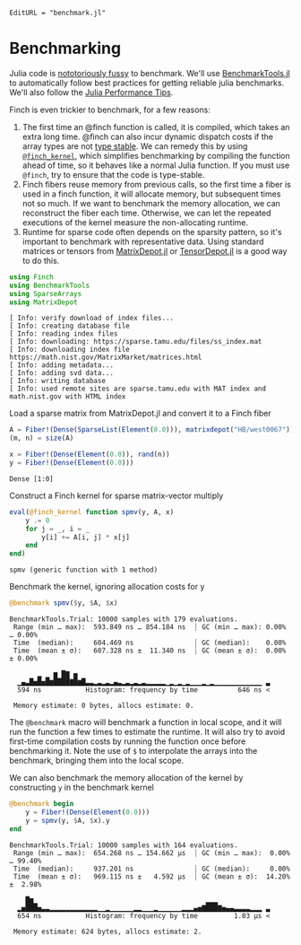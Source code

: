 ```@meta
EditURL = "benchmark.jl"
```

# Benchmarking

Julia code is [nototoriously
fussy](https://github.com/JuliaCI/BenchmarkTools.jl#why-does-this-package-exist)
to benchmark.
We'll use [BenchmarkTools.jl](https://github.com/JuliaCI/BenchmarkTools.jl)
to automatically follow best practices for getting reliable julia benchmarks. We'll also
follow the [Julia Performance Tips](https://docs.julialang.org/en/v1/manual/performance-tips/).

Finch is even trickier to benchmark, for a few reasons:
1. The first time an @finch function is called, it is compiled, which takes an
   extra long time. @finch can also incur dynamic dispatch costs if the array
   types are not [type
   stable](https://docs.julialang.org/en/v1/manual/faq/#man-type-stability). We
   can remedy this by using [`@finch_kernel`](@ref), which simplifies
   benchmarking by compiling the function ahead of time, so it behaves like a
   normal Julia function. If you must use `@finch`, try to ensure that the code
   is type-stable.
2. Finch fibers reuse memory from previous calls, so the first time a fiber is
   used in a finch function, it will allocate memory, but subsequent times not so
   much. If we want to benchmark the memory allocation, we can reconstruct the
   fiber each time. Otherwise, we can let the repeated executions of the kernel
   measure the non-allocating runtime.
3. Runtime for sparse code often depends on the sparsity pattern, so it's
   important to benchmark with representative data. Using standard matrices or tensors from
   [MatrixDepot.jl](https://github.com/JuliaLinearAlgebra/MatrixDepot.jl) or
   [TensorDepot.jl](https://github.com/willow-ahrens/TensorDepot.jl) is a good
   way to do this.

````julia
using Finch
using BenchmarkTools
using SparseArrays
using MatrixDepot
````

````
[ Info: verify download of index files...
[ Info: creating database file
[ Info: reading index files
[ Info: downloading: https://sparse.tamu.edu/files/ss_index.mat
[ Info: downloading index file https://math.nist.gov/MatrixMarket/matrices.html
[ Info: adding metadata...
[ Info: adding svd data...
[ Info: writing database
[ Info: used remote sites are sparse.tamu.edu with MAT index and math.nist.gov with HTML index

````

Load a sparse matrix from MatrixDepot.jl and convert it to a Finch fiber

````julia
A = Fiber!(Dense(SparseList(Element(0.0))), matrixdepot("HB/west0067"))
(m, n) = size(A)

x = Fiber!(Dense(Element(0.0)), rand(n))
y = Fiber!(Dense(Element(0.0)))
````

````
Dense [1:0]
````

Construct a Finch kernel for sparse matrix-vector multiply

````julia
eval(@finch_kernel function spmv(y, A, x)
    y .= 0
    for j = _, i = _
        y[i] += A[i, j] * x[j]
    end
end)
````

````
spmv (generic function with 1 method)
````

Benchmark the kernel, ignoring allocation costs for y

````julia
@benchmark spmv($y, $A, $x)
````

````
BenchmarkTools.Trial: 10000 samples with 179 evaluations.
 Range (min … max):  593.849 ns … 854.184 ns  ┊ GC (min … max): 0.00% … 0.00%
 Time  (median):     604.469 ns               ┊ GC (median):    0.00%
 Time  (mean ± σ):   607.328 ns ±  11.340 ns  ┊ GC (mean ± σ):  0.00% ± 0.00%

       ▂ ▁ ▆ █▇ ▅                                                
  ▁▄▃█▅█▅█▆████▇█▆█▃▃▂▃▂▃▂▄▃▂▃▂▃▂▃▂▂▂▂▂▁▂▁▂▁▂▁▁▁▂▁▂▁▁▁▁▁▁▁▁▁▁▁▁ ▃
  594 ns           Histogram: frequency by time          646 ns <

 Memory estimate: 0 bytes, allocs estimate: 0.
````

The `@benchmark` macro will benchmark a function in local scope, and it will run
the function a few times to estimate the runtime. It will also try to avoid
first-time compilation costs by running the function once before benchmarking
it. Note the use of `$` to interpolate the arrays into the benchmark, bringing
them into the local scope.

We can also benchmark the memory allocation of the kernel by constructing `y` in the
benchmark kernel

````julia
@benchmark begin
    y = Fiber!(Dense(Element(0.0)))
    y = spmv(y, $A, $x).y
end
````

````
BenchmarkTools.Trial: 10000 samples with 164 evaluations.
 Range (min … max):  654.268 ns … 154.662 μs  ┊ GC (min … max):  0.00% … 99.40%
 Time  (median):     937.201 ns               ┊ GC (median):     0.00%
 Time  (mean ± σ):   969.115 ns ±   4.592 μs  ┊ GC (mean ± σ):  14.20% ±  2.98%

    █▆▁                                          ▂▂▂             
  ▂▅███▅▃▃▂▂▂▂▂▂▂▂▂▂▂▂▁▁▂▁▁▁▁▁▁▂▂▁▁▁▂▁▁▁▁▁▁▂▂▂▄▅▇███▇▅▄▄▃▃▃▃▂▂▂ ▃
  654 ns           Histogram: frequency by time         1.03 μs <

 Memory estimate: 624 bytes, allocs estimate: 2.
````

